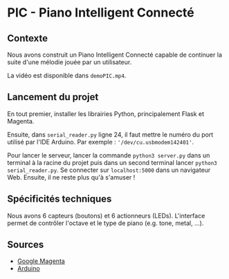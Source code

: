 # PIC - Piano Intelligent Connecté

## Contexte

Nous avons construit un Piano Intelligent Connecté capable de continuer la suite d'une mélodie jouée par un utilisateur.

La vidéo est disponible dans `demoPIC.mp4`.

## Lancement du projet

En tout premier, installer les librairies Python, principalement Flask et Magenta.

Ensuite, dans `serial_reader.py` ligne 24, il faut mettre le numéro du port utilisé par l'IDE Arduino. Par exemple : `'/dev/cu.usbmodem142401'`.

Pour lancer le serveur, lancer la commande `python3 server.py` dans un terminal à la racine du projet puis dans un second terminal lancer `python3 serial_reader.py`. Se connecter sur `localhost:5000` dans un navigateur Web. Ensuite, il ne reste plus qu'à s'amuser !

## Spécificités techniques

Nous avons 6 capteurs (boutons) et 6 actionneurs (LEDs). L'interface permet de contrôler l'octave et le type de piano (e.g. tone, metal, ...).

## Sources

- [Google Magenta](https://magenta.tensorflow.org/)
- [Arduino](https://www.arduino.cc/)
